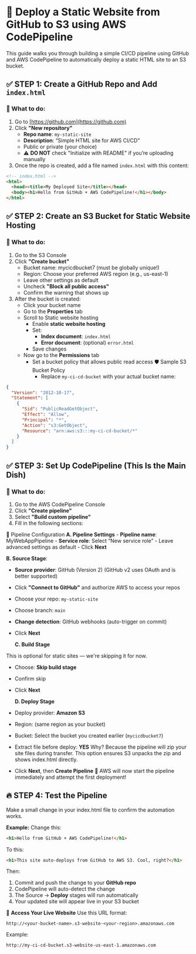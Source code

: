 # 🚀 Deploy a Static Website from GitHub to S3 using AWS CodePipeline

This guide walks you through building a simple CI/CD pipeline using GitHub and AWS CodePipeline to automatically deploy a static HTML site to an S3 bucket.


## ✅ STEP 1: Create a GitHub Repo and Add `index.html`

### 🔧 What to do:
1. Go to [https://github.com](https://github.com)
2. Click **"New repository"**
   - **Repo name**: `my-static-site`
   - **Description**: “Simple HTML site for AWS CI/CD”
   - Public or private (your choice)
   - ⚠️ **DO NOT** check "Initialize with README" if you’re uploading manually
3. Once the repo is created, add a file named `index.html` with this content:

```html
<!-- index.html -->
<html>
  <head><title>My Deployed Site</title></head>
  <body><h1>Hello from GitHub + AWS CodePipeline!</h1></body>
</html>
```

## ✅ STEP 2: Create an S3 Bucket for Static Website Hosting
### 🔧 What to do:
1. Go to the S3 Console
2. Click **"Create bucket"**
    - Bucket name: mycicdbucket7 (must be globally unique!)
    - Region: Choose your preferred AWS region (e.g., us-east-1)
    - Leave other settings as default
    - Uncheck **"Block all public access"**
    - Confirm the warning that shows up
3. After the bucket is created:
    - Click your bucket name
    - Go to the **Properties** tab
    - Scroll to Static website hosting
      - Enable **static website hosting**
      - Set:
          - **Index document**: ```index.html```
          - **Error document**: (optional) ```error.html```
      - Save changes
    - Now go to the **Permissions** tab
      - Set a bucket policy that allows public read access
        🛡️ Sample S3 Bucket Policy
        - Replace ```my-ci-cd-bucket``` with your actual bucket name:
```json
{
  "Version": "2012-10-17",
  "Statement": [
    {
      "Sid": "PublicReadGetObject",
      "Effect": "Allow",
      "Principal": "*",
      "Action": "s3:GetObject",
      "Resource": "arn:aws:s3:::my-ci-cd-bucket/*"
    }
  ]
}
```

## ✅ STEP 3: Set Up CodePipeline (This Is the Main Dish)
### 🔧 What to do:
1. Go to the AWS CodePipeline Console
2. Click **"Create pipeline"**
3. Select **"Build custom pipeline"**
4. Fill in the following sections:

  📝 Pipeline Configuration
  **A. Pipeline Settings**
    - **Pipeline name**: MyWebAppPipeline
    - **Service role**: Select “New service role”
    - Leave advanced settings as default
    - Click **Next**
    
  **B. Source Stage**:
  
- **Source provider**: GitHub (Version 2) (GitHub v2 uses OAuth and is better supported)
- Click **"Connect to GitHub"** and authorize AWS to access your repos
- Choose your repo: ```my-static-site```
- Choose branch: ```main```
- **Change detection**: GitHub webhooks (auto-trigger on commit)
- Click **Next**
    
  **C. Build Stage**
  
This is optional for static sites — we're skipping it for now.
- Choose: **Skip build stage**
- Confirm skip
- Click **Next**
    
  **D. Deploy Stage**
- Deploy provider: **Amazon S3**
- Region: (same region as your bucket)
- Bucket: Select the bucket you created earlier (```mycicdbucket7```)
- Extract file before deploy: **YES**
Why? Because the pipeline will zip your site files during transfer. This option ensures S3 unpacks the zip and shows index.html directly.
- Click **Next**, then **Create Pipeline**
🎉 AWS will now start the pipeline immediately and attempt the first deployment!

## 🔥 STEP 4: Test the Pipeline
Make a small change in your index.html file to confirm the automation works.

**Example:**
Change this:
```html
<h1>Hello from GitHub + AWS CodePipeline!</h1>
```
To this:
```html
<h1>This site auto-deploys from GitHub to AWS S3. Cool, right?</h1>
```
Then:
1. Commit and push the change to your **GitHub repo**
2. CodePipeline will auto-detect the change
3. The Source → **Deploy** stages will run automatically
4. Your updated site will appear live in your S3 bucket

🔗 **Access Your Live Website**
Use this URL format:
```text
http://<your-bucket-name>.s3-website-<your-region>.amazonaws.com
```
Example:
```text
http://my-ci-cd-bucket.s3-website-us-east-1.amazonaws.com
```
